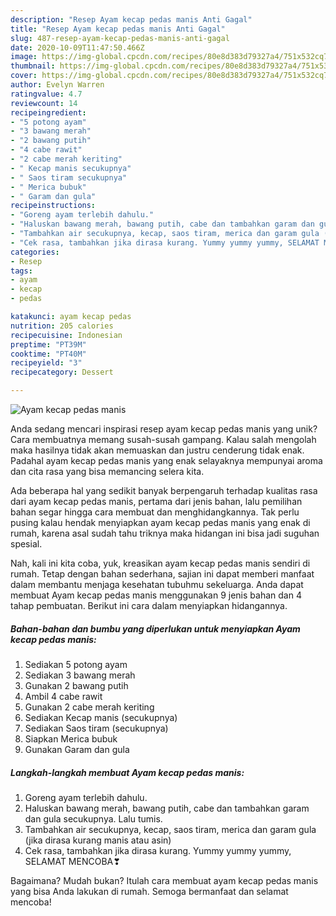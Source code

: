 ```yaml
---
description: "Resep Ayam kecap pedas manis Anti Gagal"
title: "Resep Ayam kecap pedas manis Anti Gagal"
slug: 487-resep-ayam-kecap-pedas-manis-anti-gagal
date: 2020-10-09T11:47:50.466Z
image: https://img-global.cpcdn.com/recipes/80e8d383d79327a4/751x532cq70/ayam-kecap-pedas-manis-foto-resep-utama.jpg
thumbnail: https://img-global.cpcdn.com/recipes/80e8d383d79327a4/751x532cq70/ayam-kecap-pedas-manis-foto-resep-utama.jpg
cover: https://img-global.cpcdn.com/recipes/80e8d383d79327a4/751x532cq70/ayam-kecap-pedas-manis-foto-resep-utama.jpg
author: Evelyn Warren
ratingvalue: 4.7
reviewcount: 14
recipeingredient:
- "5 potong ayam"
- "3 bawang merah"
- "2 bawang putih"
- "4 cabe rawit"
- "2 cabe merah keriting"
- " Kecap manis secukupnya"
- " Saos tiram secukupnya"
- " Merica bubuk"
- " Garam dan gula"
recipeinstructions:
- "Goreng ayam terlebih dahulu."
- "Haluskan bawang merah, bawang putih, cabe dan tambahkan garam dan gula secukupnya. Lalu tumis."
- "Tambahkan air secukupnya, kecap, saos tiram, merica dan garam gula (jika dirasa kurang manis atau asin)"
- "Cek rasa, tambahkan jika dirasa kurang. Yummy yummy yummy, SELAMAT MENCOBA❣"
categories:
- Resep
tags:
- ayam
- kecap
- pedas

katakunci: ayam kecap pedas 
nutrition: 205 calories
recipecuisine: Indonesian
preptime: "PT39M"
cooktime: "PT40M"
recipeyield: "3"
recipecategory: Dessert

---
```



![Ayam kecap pedas manis](https://img-global.cpcdn.com/recipes/80e8d383d79327a4/751x532cq70/ayam-kecap-pedas-manis-foto-resep-utama.jpg)

Anda sedang mencari inspirasi resep ayam kecap pedas manis yang unik? Cara membuatnya memang susah-susah gampang. Kalau salah mengolah maka hasilnya tidak akan memuaskan dan justru cenderung tidak enak. Padahal ayam kecap pedas manis yang enak selayaknya mempunyai aroma dan cita rasa yang bisa memancing selera kita.



Ada beberapa hal yang sedikit banyak berpengaruh terhadap kualitas rasa dari ayam kecap pedas manis, pertama dari jenis bahan, lalu pemilihan bahan segar hingga cara membuat dan menghidangkannya. Tak perlu pusing kalau hendak menyiapkan ayam kecap pedas manis yang enak di rumah, karena asal sudah tahu triknya maka hidangan ini bisa jadi suguhan spesial.


Nah, kali ini kita coba, yuk, kreasikan ayam kecap pedas manis sendiri di rumah. Tetap dengan bahan sederhana, sajian ini dapat memberi manfaat dalam membantu menjaga kesehatan tubuhmu sekeluarga. Anda dapat membuat Ayam kecap pedas manis menggunakan 9 jenis bahan dan 4 tahap pembuatan. Berikut ini cara dalam menyiapkan hidangannya.

<!--inarticleads1-->

##### Bahan-bahan dan bumbu yang diperlukan untuk menyiapkan Ayam kecap pedas manis:

1. Sediakan 5 potong ayam
1. Sediakan 3 bawang merah
1. Gunakan 2 bawang putih
1. Ambil 4 cabe rawit
1. Gunakan 2 cabe merah keriting
1. Sediakan  Kecap manis (secukupnya)
1. Sediakan  Saos tiram (secukupnya)
1. Siapkan  Merica bubuk
1. Gunakan  Garam dan gula




<!--inarticleads2-->

##### Langkah-langkah membuat Ayam kecap pedas manis:

1. Goreng ayam terlebih dahulu.
1. Haluskan bawang merah, bawang putih, cabe dan tambahkan garam dan gula secukupnya. Lalu tumis.
1. Tambahkan air secukupnya, kecap, saos tiram, merica dan garam gula (jika dirasa kurang manis atau asin)
1. Cek rasa, tambahkan jika dirasa kurang. Yummy yummy yummy, SELAMAT MENCOBA❣




Bagaimana? Mudah bukan? Itulah cara membuat ayam kecap pedas manis yang bisa Anda lakukan di rumah. Semoga bermanfaat dan selamat mencoba!
